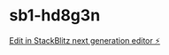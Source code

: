 # sb1-hd8g3n

[Edit in StackBlitz next generation editor ⚡️](https://stackblitz.com/~/github.com/ArtemZhigarev/sb1-hd8g3n)